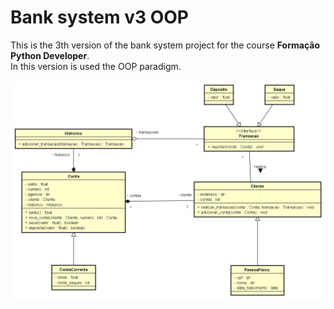 # Bank system v3 OOP

This is the 3th version of the bank system project for the course **Formação Python Developer**.  
In this version is used the OOP paradigm.  

![](UML-banksystemoop.png)